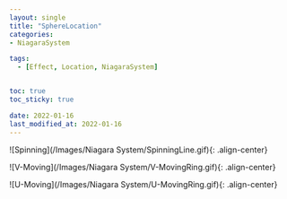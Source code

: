 ```yaml
---
layout: single
title: "SphereLocation"
categories:
- NiagaraSystem

tags:
  - [Effect, Location, NiagaraSystem]


toc: true
toc_sticky: true

date: 2022-01-16
last_modified_at: 2022-01-16
---
```


![Spinning](/Images/Niagara System/SpinningLine.gif){: .align-center}  

![V-Moving](/Images/Niagara System/V-MovingRing.gif){: .align-center}  

![U-Moving](/Images/Niagara System/U-MovingRing.gif){: .align-center}